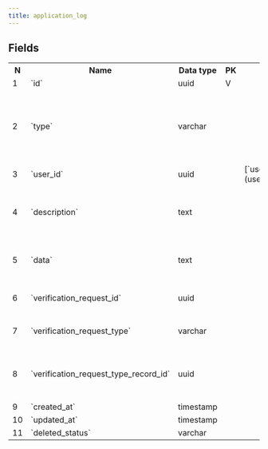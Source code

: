 ```yaml
---
title: application_log 
---
```


## Fields

<table style="width: 100%">
    <colgroup>
       <col span="1" style="width: 3%;"/>
       <col span="1" style="width: 12%;"/>
       <col span="1" style="width: 10%;"/>
       <col span="1" style="width: 3%;"/>
       <col span="1" style="width: 12%;"/>
       <col span="1" style="width: 60%;"/>
    </colgroup>
  <tr>
    <th>N</th>
    <th>Name</th>
    <th>Data type</th>
    <th>PK</th>
    <th>FK</th>
    <th>Description</th>
  </tr>
<tr><td>1</td><td>`id`</td><td>uuid</td><td>V</td><td></td><td>autogenerated</td></tr>
<tr><td>2</td><td>`type`</td><td>varchar</td><td></td><td></td><td>Type of action that user performed. There is a pre-determined list of actions, e.g. requestSubmitted, requestReassign, consentWithdrawn etc.</td></tr>
<tr><td>3</td><td>`user_id`</td><td>uuid</td><td></td><td>[`users`](users.md)</td><td>User that performed the action</td></tr>
<tr><td>4</td><td>`description`</td><td>text</td><td></td><td></td><td>Textual description of the action, e.g. Verification started. Status changed from Pending to In progress</td></tr>
<tr><td>5</td><td>`data`</td><td>text</td><td></td><td></td><td>A JSON that contains of old and new values of changed fields of some table</td></tr>
<tr><td>6</td><td>`verification_request_id`</td><td>uuid</td><td></td><td></td><td>A reference to the PK of the verification_request that was changed</td></tr>
<tr><td>7</td><td>`verification_request_type`</td><td>varchar</td><td></td><td></td><td>A reference to the PK of the verification_request that was changed</td></tr>
<tr><td>8</td><td>`verification_request_type_record_id`</td><td>uuid</td><td></td><td></td><td>uuid of the source record - a PK to one of the tables that are specified in verification_request_type</td></tr>
<tr><td>9</td><td>`created_at`</td><td>timestamp</td><td></td><td></td><td></td></tr>
<tr><td>10</td><td>`updated_at`</td><td>timestamp</td><td></td><td></td><td></td></tr>
<tr><td>11</td><td>`deleted_status`</td><td>varchar</td><td></td><td></td><td>ACTIVE, DELETED</td></tr>

</table>